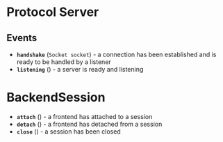 Protocol Server
===============

Events
------

 * **`handshake`** (`Socket socket`) - a connection has been established and is ready to be handled by a listener
 * **`listening`** () - a server is ready and listening



BackendSession
==============

 * **`attach`** () - a frontend has attached to a session
 * **`detach`** () - a frontend has detached from a session
 * **`close`** () - a session has been closed

